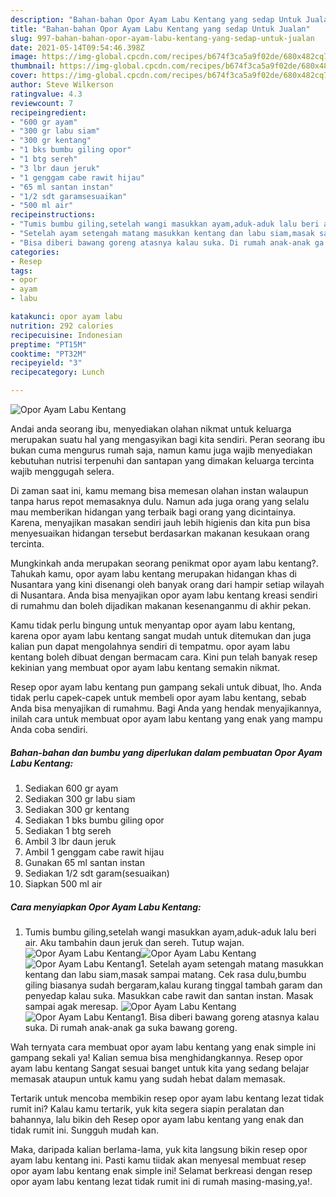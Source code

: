 ```yaml
---
description: "Bahan-bahan Opor Ayam Labu Kentang yang sedap Untuk Jualan"
title: "Bahan-bahan Opor Ayam Labu Kentang yang sedap Untuk Jualan"
slug: 997-bahan-bahan-opor-ayam-labu-kentang-yang-sedap-untuk-jualan
date: 2021-05-14T09:54:46.398Z
image: https://img-global.cpcdn.com/recipes/b674f3ca5a9f02de/680x482cq70/opor-ayam-labu-kentang-foto-resep-utama.jpg
thumbnail: https://img-global.cpcdn.com/recipes/b674f3ca5a9f02de/680x482cq70/opor-ayam-labu-kentang-foto-resep-utama.jpg
cover: https://img-global.cpcdn.com/recipes/b674f3ca5a9f02de/680x482cq70/opor-ayam-labu-kentang-foto-resep-utama.jpg
author: Steve Wilkerson
ratingvalue: 4.3
reviewcount: 7
recipeingredient:
- "600 gr ayam"
- "300 gr labu siam"
- "300 gr kentang"
- "1 bks bumbu giling opor"
- "1 btg sereh"
- "3 lbr daun jeruk"
- "1 genggam cabe rawit hijau"
- "65 ml santan instan"
- "1/2 sdt garamsesuaikan"
- "500 ml air"
recipeinstructions:
- "Tumis bumbu giling,setelah wangi masukkan ayam,aduk-aduk lalu beri air. Aku tambahin daun jeruk dan sereh. Tutup wajan."
- "Setelah ayam setengah matang masukkan kentang dan labu siam,masak sampai matang. Cek rasa dulu,bumbu giling biasanya sudah bergaram,kalau kurang tinggal tambah garam dan penyedap kalau suka. Masukkan cabe rawit dan santan instan. Masak sampai agak meresap."
- "Bisa diberi bawang goreng atasnya kalau suka. Di rumah anak-anak ga suka bawang goreng."
categories:
- Resep
tags:
- opor
- ayam
- labu

katakunci: opor ayam labu 
nutrition: 292 calories
recipecuisine: Indonesian
preptime: "PT15M"
cooktime: "PT32M"
recipeyield: "3"
recipecategory: Lunch

---
```



![Opor Ayam Labu Kentang](https://img-global.cpcdn.com/recipes/b674f3ca5a9f02de/680x482cq70/opor-ayam-labu-kentang-foto-resep-utama.jpg)

Andai anda seorang ibu, menyediakan olahan nikmat untuk keluarga merupakan suatu hal yang mengasyikan bagi kita sendiri. Peran seorang ibu bukan cuma mengurus rumah saja, namun kamu juga wajib menyediakan kebutuhan nutrisi terpenuhi dan santapan yang dimakan keluarga tercinta wajib menggugah selera.

Di zaman  saat ini, kamu memang bisa memesan olahan instan walaupun tanpa harus repot memasaknya dulu. Namun ada juga orang yang selalu mau memberikan hidangan yang terbaik bagi orang yang dicintainya. Karena, menyajikan masakan sendiri jauh lebih higienis dan kita pun bisa menyesuaikan hidangan tersebut berdasarkan makanan kesukaan orang tercinta. 



Mungkinkah anda merupakan seorang penikmat opor ayam labu kentang?. Tahukah kamu, opor ayam labu kentang merupakan hidangan khas di Nusantara yang kini disenangi oleh banyak orang dari hampir setiap wilayah di Nusantara. Anda bisa menyajikan opor ayam labu kentang kreasi sendiri di rumahmu dan boleh dijadikan makanan kesenanganmu di akhir pekan.

Kamu tidak perlu bingung untuk menyantap opor ayam labu kentang, karena opor ayam labu kentang sangat mudah untuk ditemukan dan juga kalian pun dapat mengolahnya sendiri di tempatmu. opor ayam labu kentang boleh dibuat dengan bermacam cara. Kini pun telah banyak resep kekinian yang membuat opor ayam labu kentang semakin nikmat.

Resep opor ayam labu kentang pun gampang sekali untuk dibuat, lho. Anda tidak perlu capek-capek untuk membeli opor ayam labu kentang, sebab Anda bisa menyajikan di rumahmu. Bagi Anda yang hendak menyajikannya, inilah cara untuk membuat opor ayam labu kentang yang enak yang mampu Anda coba sendiri.

<!--inarticleads1-->

##### Bahan-bahan dan bumbu yang diperlukan dalam pembuatan Opor Ayam Labu Kentang:

1. Sediakan 600 gr ayam
1. Sediakan 300 gr labu siam
1. Sediakan 300 gr kentang
1. Sediakan 1 bks bumbu giling opor
1. Sediakan 1 btg sereh
1. Ambil 3 lbr daun jeruk
1. Ambil 1 genggam cabe rawit hijau
1. Gunakan 65 ml santan instan
1. Sediakan 1/2 sdt garam(sesuaikan)
1. Siapkan 500 ml air




<!--inarticleads2-->

##### Cara menyiapkan Opor Ayam Labu Kentang:

1. Tumis bumbu giling,setelah wangi masukkan ayam,aduk-aduk lalu beri air. Aku tambahin daun jeruk dan sereh. Tutup wajan.
<img src="https://img-global.cpcdn.com/steps/3c58324c3297c9a5/160x128cq70/opor-ayam-labu-kentang-langkah-memasak-1-foto.jpg" alt="Opor Ayam Labu Kentang"><img src="https://img-global.cpcdn.com/steps/03f5c1809cd6d2ee/160x128cq70/opor-ayam-labu-kentang-langkah-memasak-1-foto.jpg" alt="Opor Ayam Labu Kentang"><img src="https://img-global.cpcdn.com/steps/02e9b3a715c03e0c/160x128cq70/opor-ayam-labu-kentang-langkah-memasak-1-foto.jpg" alt="Opor Ayam Labu Kentang">1. Setelah ayam setengah matang masukkan kentang dan labu siam,masak sampai matang. Cek rasa dulu,bumbu giling biasanya sudah bergaram,kalau kurang tinggal tambah garam dan penyedap kalau suka. Masukkan cabe rawit dan santan instan. Masak sampai agak meresap.
<img src="https://img-global.cpcdn.com/steps/8f06ea723dd45927/160x128cq70/opor-ayam-labu-kentang-langkah-memasak-2-foto.jpg" alt="Opor Ayam Labu Kentang"><img src="https://img-global.cpcdn.com/steps/ca058ecadf5f45cd/160x128cq70/opor-ayam-labu-kentang-langkah-memasak-2-foto.jpg" alt="Opor Ayam Labu Kentang">1. Bisa diberi bawang goreng atasnya kalau suka. Di rumah anak-anak ga suka bawang goreng.




Wah ternyata cara membuat opor ayam labu kentang yang enak simple ini gampang sekali ya! Kalian semua bisa menghidangkannya. Resep opor ayam labu kentang Sangat sesuai banget untuk kita yang sedang belajar memasak ataupun untuk kamu yang sudah hebat dalam memasak.

Tertarik untuk mencoba membikin resep opor ayam labu kentang lezat tidak rumit ini? Kalau kamu tertarik, yuk kita segera siapin peralatan dan bahannya, lalu bikin deh Resep opor ayam labu kentang yang enak dan tidak rumit ini. Sungguh mudah kan. 

Maka, daripada kalian berlama-lama, yuk kita langsung bikin resep opor ayam labu kentang ini. Pasti kamu tiidak akan menyesal membuat resep opor ayam labu kentang enak simple ini! Selamat berkreasi dengan resep opor ayam labu kentang lezat tidak rumit ini di rumah masing-masing,ya!.

